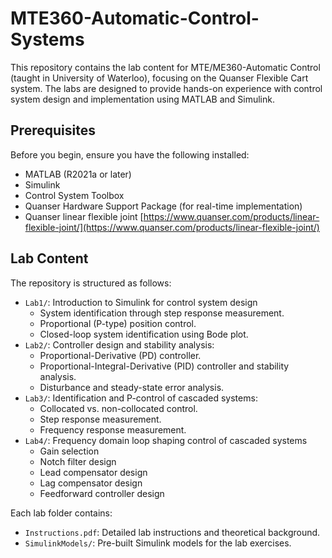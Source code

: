 # MTE360-Automatic-Control-Systems

This repository contains the lab content for MTE/ME360-Automatic Control (taught in University of Waterloo), focusing on the Quanser Flexible Cart system. The labs are designed to provide hands-on experience with control system design and implementation using MATLAB and Simulink.

## Prerequisites
Before you begin, ensure you have the following installed:
- MATLAB (R2021a or later)
- Simulink
- Control System Toolbox
- Quanser Hardware Support Package (for real-time implementation)
- Quanser linear flexible joint [https://www.quanser.com/products/linear-flexible-joint/](https://www.quanser.com/products/linear-flexible-joint/)

## Lab Content
The repository is structured as follows:
- `Lab1/`: Introduction to Simulink for control system design
  - System identification through step response measurement.
  - Proportional (P-type) position control.
  - Closed-loop system identification using Bode plot.
- `Lab2/`: Controller design and stability analysis:
  - Proportional-Derivative (PD) controller.
  - Proportional-Integral-Derivative (PID) controller and stability analysis.
  - Disturbance and steady-state error analysis.
- `Lab3/`: Identification and P-control of cascaded systems:
  - Collocated vs. non-collocated control.
  - Step response measurement.
  - Frequency response measurement.
- `Lab4/`: Frequency domain loop shaping control of cascaded systems
  - Gain selection
  - Notch filter design
  - Lead compensator design
  - Lag compensator design
  - Feedforward controller design

Each lab folder contains:
- `Instructions.pdf`: Detailed lab instructions and theoretical background.
- `SimulinkModels/`: Pre-built Simulink models for the lab exercises.
